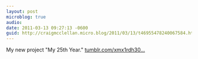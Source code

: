 ```yaml
---
layout: post
microblog: true
audio: 
date: 2011-03-13 09:27:13 -0600
guid: http://craigmcclellan.micro.blog/2011/03/13/t46955478240067584.html
---
```

My new project "My 25th Year." [tumblr.com/xmx1rdh30...](http://tumblr.com/xmx1rdh30t)
